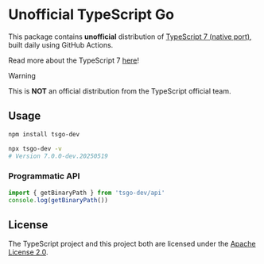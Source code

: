 # Unofficial TypeScript Go

This package contains **unofficial** distribution of [TypeScript 7 (native port)](https://github.com/microsoft/typescript-go),
built daily using GitHub Actions.

Read more about the TypeScript 7 [here](https://devblogs.microsoft.com/typescript/typescript-native-port/)!

> [!WARNING]
> This is **NOT** an official distribution from the TypeScript official team.

## Usage

```bash
npm install tsgo-dev

npx tsgo-dev -v
# Version 7.0.0-dev.20250519
```

### Programmatic API

```ts
import { getBinaryPath } from 'tsgo-dev/api'
console.log(getBinaryPath())
```

## License

The TypeScript project and this project both are licensed under the [Apache License 2.0](./LICENSE).
